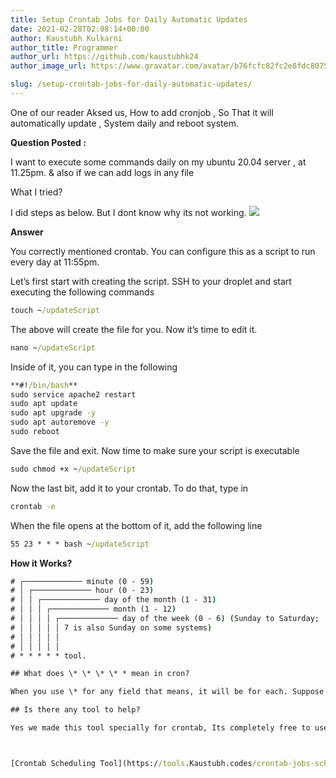 ```yaml
---
title: Setup Crontab Jobs for Daily Automatic Updates
date: 2021-02-28T02:08:14+00:00
author: Kaustubh Kulkarni
author_title: Programmer
author_url: https://github.com/kaustubhk24
author_image_url: https://www.gravatar.com/avatar/b76fcfc82fc2e8fdc8075636f1735f61?s=200

slug: /setup-crontab-jobs-for-daily-automatic-updates/
---
```

One of our reader Aksed us, How to add cronjob , So That it will automatically update , System daily and reboot system.

**Question Posted :**



I want to execute some commands daily on my ubuntu 20.04 server , at 11.25pm. & also if we can add logs in any file

What I tried?

I did steps as below. But I dont know why its not working.
![](https://www.kaustubh.codes/imgs/wp-content/uploads/2021/02/image-1024x498.png)

**Answer**



You correctly mentioned crontab. You can configure this as a script to run every day at 11:55pm.       

Let’s first start with creating the script. SSH to your droplet and start executing the following commands

```cmd title="cmd"
touch ~/updateScript

```

The above will create the file for you. Now it’s time to edit it.

```cmd title="cmd"
nano ~/updateScript

```

Inside of it, you can type in the following

```cmd title="cmd"
**#!/bin/bash**
sudo service apache2 restart
sudo apt update
sudo apt upgrade -y
sudo apt autoremove -y
sudo reboot
```

 

Save the file and exit. Now time to make sure your script is executable

```cmd title="cmd"
sudo chmod +x ~/updateScript
```



Now the last bit, add it to your crontab. To do that, type in

```cmd title="cmd"
crontab -e
```



When the file opens at the bottom of it, add the following line

```cmd title="cmd"
55 23 * * * bash ~/updateScript
```



**How it Works?**





```cmd title="cmd"
# ┌───────────── minute (0 - 59)
# │ ┌───────────── hour (0 - 23)
# │ │ ┌───────────── day of the month (1 - 31)
# │ │ │ ┌───────────── month (1 - 12)
# │ │ │ │ ┌───────────── day of the week (0 - 6) (Sunday to Saturday;
# │ │ │ │ │ 7 is also Sunday on some systems)
# │ │ │ │ │
# │ │ │ │ │
# * * * * * tool.

## What does \* \* \* \* * mean in cron?

When you use \* for any field that means, it will be for each. Suppose you use this at the place of minute then task will execute on each minute. if you use for hour then will execute on each hour. So \* \* \* \* \* means every minute of every hour of every day of every month and every day of the week       

## Is there any tool to help?

Yes we made this tool specially for crontab, Its completely free to use.



[Crontab Scheduling Tool](https://tools.Kaustubh.codes/crontab-jobs-schedule-maker/)